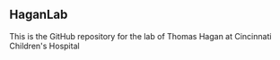 ## HaganLab

This is the GitHub repository for the lab of Thomas Hagan at Cincinnati Children's Hospital
